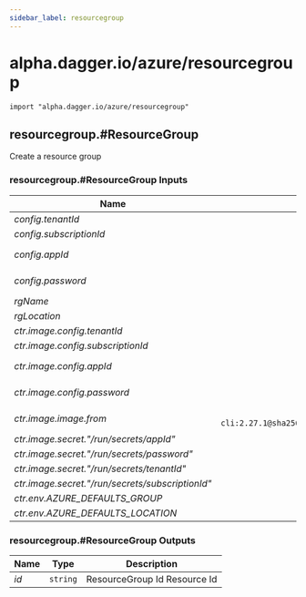 ```yaml
---
sidebar_label: resourcegroup
---
```


# alpha.dagger.io/azure/resourcegroup

```cue
import "alpha.dagger.io/azure/resourcegroup"
```

## resourcegroup.#ResourceGroup

Create a resource group

### resourcegroup.#ResourceGroup Inputs

| Name                                               | Type                                                                                                              | Description                                             |
| -------------                                      |:-------------:                                                                                                    |:-------------:                                          |
|*config.tenantId*                                   | `dagger.#Secret`                                                                                                  |AZURE tenant id                                          |
|*config.subscriptionId*                             | `dagger.#Secret`                                                                                                  |AZURE subscription id                                    |
|*config.appId*                                      | `dagger.#Secret`                                                                                                  |AZURE app id for the service principal used              |
|*config.password*                                   | `dagger.#Secret`                                                                                                  |AZURE password for the service principal used            |
|*rgName*                                            | `string`                                                                                                          |ResourceGroup name                                       |
|*rgLocation*                                        | `string`                                                                                                          |ResourceGroup location                                   |
|*ctr.image.config.tenantId*                         | `dagger.#Secret`                                                                                                  |AZURE tenant id                                          |
|*ctr.image.config.subscriptionId*                   | `dagger.#Secret`                                                                                                  |AZURE subscription id                                    |
|*ctr.image.config.appId*                            | `dagger.#Secret`                                                                                                  |AZURE app id for the service principal used              |
|*ctr.image.config.password*                         | `dagger.#Secret`                                                                                                  |AZURE password for the service principal used            |
|*ctr.image.image.from*                              | `"mcr.microsoft.com/azure-cli:2.27.1@sha256:1e117183100c9fce099ebdc189d73e506e7b02d2b73d767d3fc07caee72f9fb1"`    |Remote ref (example: "index.docker.io/alpine:latest")    |
|*ctr.image.secret."/run/secrets/appId"*             | `dagger.#Secret`                                                                                                  |-                                                        |
|*ctr.image.secret."/run/secrets/password"*          | `dagger.#Secret`                                                                                                  |-                                                        |
|*ctr.image.secret."/run/secrets/tenantId"*          | `dagger.#Secret`                                                                                                  |-                                                        |
|*ctr.image.secret."/run/secrets/subscriptionId"*    | `dagger.#Secret`                                                                                                  |-                                                        |
|*ctr.env.AZURE_DEFAULTS_GROUP*                      | `string`                                                                                                          |-                                                        |
|*ctr.env.AZURE_DEFAULTS_LOCATION*                   | `string`                                                                                                          |-                                                        |

### resourcegroup.#ResourceGroup Outputs

| Name             | Type              | Description                    |
| -------------    |:-------------:    |:-------------:                 |
|*id*              | `string`          |ResourceGroup Id Resource Id    |
